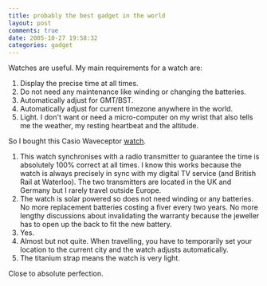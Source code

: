 ```yaml
---
title: probably the best gadget in the world
layout: post
comments: true
date: 2005-10-27 19:58:32
categories: gadget
---
```

Watches are useful. My main requirements for a watch are:

1.  Display the precise time at all times.
2.  Do not need any maintenance like winding or changing the batteries.
3.  Automatically adjust for GMT/BST.
4.  Automatically adjust for current timezone anywhere in the world.
5.  Light. I don't want or need a micro-computer on my wrist that also
    tells me the weather, my resting heartbeat and the altitude.

So I bought this Casio Waveceptor
[watch](http://www.casio.co.uk/Products/Watches/Wave%20Ceptor/WVA-430TDU-1A2VER%20-%7C%20Radio%20Controlled,%20Solar%20Power%20/At%20a%20Glance/).

1.  This watch synchronises with a radio transmitter to guarantee the
    time is absolutely 100% correct at all times. I know this works
    because the watch is always precisely in sync with my digital TV
    service (and British Rail at Waterloo). The two transmitters are
    located in the UK and Germany but I rarely travel outside Europe.
2.  The watch is solar powered so does not need winding or any
    batteries. No more replacement batteries costing a fiver every two
    years. No more lengthy discussions about invalidating the warranty
    because the jeweller has to open up the back to fit the new battery.
3.  Yes.
4.  Almost but not quite. When travelling, you have to temporarily set
    your location to the current city and the watch adjusts
    automatically.
5.  The titanium strap means the watch is very light.

Close to absolute perfection.
